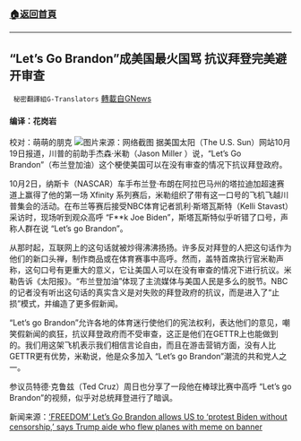 ###  [:house:返回首頁](https://github.com/ourhimalayas/txt)
---


## “Let&#8217;s Go Brandon”成美国最火国骂 抗议拜登完美避开审查
` 秘密翻譯組G-Translators` [轉載自GNews](https://gnews.org/zh-hans/1605305/)

#### 编译：花岗岩
校对：萌萌的朋克
![](https://assets.gnews.org/wp-content/uploads/2021/10/7-12.jpg)图片来源：网络截图
据美国太阳（The U.S. Sun）网站10月19日报道，川普的前助手杰森·米勒（Jason Miller  ）说，“Let’s Go Brandon”（布兰登加油）这个梗使美国可以在没有审查的情况下抗议拜登政府。

10月2日，纳斯卡（NASCAR）车手布兰登·布朗在阿拉巴马州的塔拉迪加超速赛道上赢得了他的第一场 Xfinity 系列赛后，米勒组织了带有这一口号的飞机飞越川普集会的活动。在布兰等赛后接受NBC体育记者凯利·斯塔瓦斯特（Kelli Stavast）采访时，现场听到观众高呼 “F\*\*k Joe Biden”，斯塔瓦斯特似乎听错了口号，声称人群在说 “Let’s go Brandon”。

从那时起，互联网上的这句话就被炒得沸沸扬扬。许多反对拜登的人把这句话作为他们的新口头禅，制作商品或在体育赛事中高呼。然而，盖特首席执行官米勒声称，这句口号有更重大的意义，它让美国人可以在没有审查的情况下进行抗议。米勒告诉《太阳报》。“布兰登加油”体现了主流媒体与美国人民是多么的脱节。NBC的记者没有听出这句话的真实含义是对失败的拜登政府的抗议，而是进入了“止损”模式，并编造了更多假新闻。

“Let’s go Brandon”允许各地的体育迷行使他们的宪法权利，表达他们的意见，嘲笑假新闻的疯狂，抗议拜登政府而不受审查，这正是他们在GETTR上也能做到的。我们用这架飞机表示我们相信言论自由，而且在游击营销方面，没有人比GETTR更有优势，米勒说，他是众多加入 “Let’s go Brandon”潮流的共和党人之一。

参议员特德·克鲁兹（Ted Cruz）周日也分享了一段他在棒球比赛中高呼 “Let’s go Brandon”的视频，似乎对总统拜登进行了暗讽。

新闻来源：[‘FREEDOM’ Let’s Go Brandon allows US to ‘protest Biden without censorship,’ says Trump aide who flew planes with meme on banner](https://www.the-sun.com/news/3889229/lets-go-brandon-jason-miller/)
